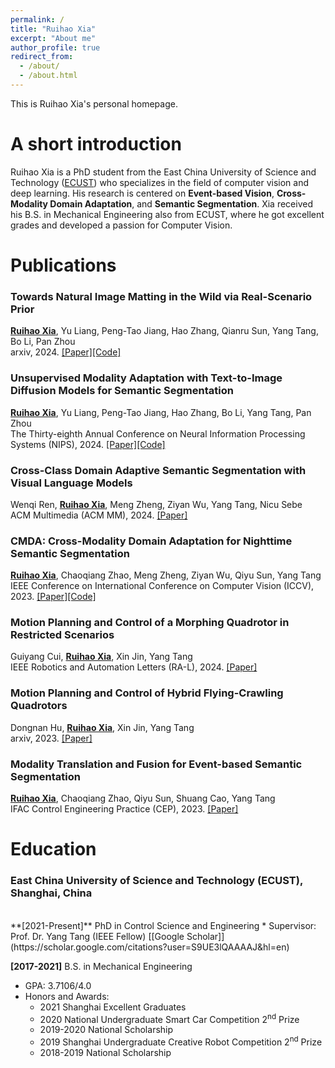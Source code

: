 ```yaml
---
permalink: /
title: "Ruihao Xia"
excerpt: "About me"
author_profile: true
redirect_from: 
  - /about/
  - /about.html
---
```


This is Ruihao Xia's personal homepage.

A short introduction
======
Ruihao Xia is a PhD student from the East China University of Science and Technology ([ECUST](https://en.wikipedia.org/wiki/East_China_University_of_Science_and_Technology)) who specializes in the field of computer vision and deep learning.
His research is centered on **Event-based Vision**, **Cross-Modality Domain Adaptation**, and **Semantic Segmentation**. 
Xia received his B.S. in Mechanical Engineering also from ECUST, where he got excellent grades and developed a passion for Computer Vision.

Publications
======
### Towards Natural Image Matting in the Wild via Real-Scenario Prior
<ins>**Ruihao Xia**</ins>, Yu Liang, Peng-Tao Jiang, Hao Zhang, Qianru Sun, Yang Tang, Bo Li, Pan Zhou <br>
arxiv, 2024. [[Paper]](https://arxiv.org/abs/2410.06593)[[Code]](https://github.com/XiaRho/SEMat)

### Unsupervised Modality Adaptation with Text-to-Image Diffusion Models for Semantic Segmentation
<ins>**Ruihao Xia**</ins>, Yu Liang, Peng-Tao Jiang, Hao Zhang, Bo Li, Yang Tang, Pan Zhou <br>
The Thirty-eighth Annual Conference on Neural Information Processing Systems (NIPS), 2024. [[Paper]](https://arxiv.org/abs/2410.21708)[[Code]](https://github.com/XiaRho/MADM)

### Cross-Class Domain Adaptive Semantic Segmentation with Visual Language Models
Wenqi Ren, <ins>**Ruihao Xia**</ins>, Meng Zheng, Ziyan Wu, Yang Tang, Nicu Sebe <br>
ACM Multimedia (ACM MM), 2024. [[Paper]](https://openreview.net/pdf?id=TjFn6xktTm)

### CMDA: Cross-Modality Domain Adaptation for Nighttime Semantic Segmentation
<ins>**Ruihao Xia**</ins>, Chaoqiang Zhao, Meng Zheng, Ziyan Wu, Qiyu Sun, Yang Tang <br>
IEEE Conference on International Conference on Computer Vision (ICCV), 2023. [[Paper]](https://openaccess.thecvf.com/content/ICCV2023/html/Xia_CMDA_Cross-Modality_Domain_Adaptation_for_Nighttime_Semantic_Segmentation_ICCV_2023_paper.html)[[Code]](https://github.com/XiaRho/CMDA)

### Motion Planning and Control of a Morphing Quadrotor in Restricted Scenarios
Guiyang Cui, <ins>**Ruihao Xia**</ins>, Xin Jin, Yang Tang <br>
IEEE Robotics and Automation Letters (RA-L), 2024. [[Paper]](https://arxiv.org/abs/2312.07075)

### Motion Planning and Control of Hybrid Flying-Crawling Quadrotors
Dongnan Hu, <ins>**Ruihao Xia**</ins>, Xin Jin, Yang Tang <br>
arxiv, 2023. [[Paper]](https://arxiv.org/abs/2312.08718)

### Modality Translation and Fusion for Event-based Semantic Segmentation
<ins>**Ruihao Xia**</ins>, Chaoqiang Zhao, Qiyu Sun, Shuang Cao, Yang Tang <br>
IFAC Control Engineering Practice (CEP), 2023. [[Paper]](https://www.sciencedirect.com/science/article/pii/S0967066123000990)

Education
======
### East China University of Science and Technology (ECUST), Shanghai, China
<br>
**[2021-Present]** PhD in Control Science and Engineering
* Supervisor: Prof. Dr. Yang Tang (IEEE Fellow) [[Google Scholar]](https://scholar.google.com/citations?user=S9UE3lQAAAAJ&hl=en)

**[2017-2021]** B.S. in Mechanical Engineering
* GPA: 3.7106/4.0
* Honors and Awards:
  * 2021 Shanghai Excellent Graduates
  * 2020 National Undergraduate Smart Car Competition 2<sup>nd</sup> Prize
  * 2019-2020 National Scholarship
  * 2019 Shanghai Undergraduate Creative Robot Competition 2<sup>nd</sup> Prize
  * 2018-2019 National Scholarship

